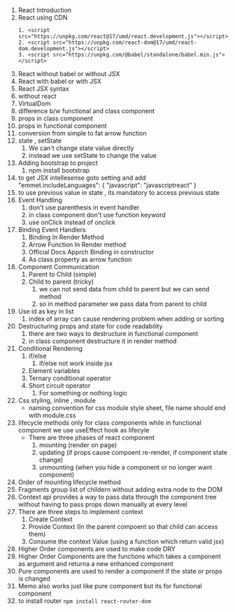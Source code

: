 1. React Introduction
2. React using CDN
    ```
    1. <script src="https://unpkg.com/react@17/umd/react.development.js"></script>
    2. <script src="https://unpkg.com/react-dom@17/umd/react-dom.development.js"></script>
    3. <script src="https://unpkg.com/@babel/standalone/babel.min.js"></script>
    ```
3. React without babel or without JSX
4. React with babel or with JSX
5. React JSX syntax
6. without react
7. VirtualDom
8. difference b/w functional and class component
9. props in class component
10. props in functional component
11. conversion from simple to fat arrow function
12. state , setState
    1. We can't change state value directly
    2. instead we use setState to change the value
13. Adding bootstrap to project
    1. npm install bootstrap
14. to get JSX intellesense goto setting and add
 "emmet.includeLanguages": {
    "javascript": "javascriptreact"
}
15. to use previous value in state , its mandatory to  access previous state
16. Event Handling
    1. don't use parenthesis in event handler 
    2. in class component don't use function keyword
    3. use onClick instead of onclick
17. Binding Event Handlers 
    1. Binding In Render Method
    2. Arrow Function In Render method
    3. Official Docs Apprch Binding in constructor
    4. As class property as arrow function
18. Component Communication
    1. Parent to Child (simple)
    2. Child to parent (tricky)
        1. we can not send data from child to parent but we can send method
        2. so in method parameter we pass data from parent to child
19. Use id as key in list
    1. index of array can cause rendering problem when adding or sorting
20. Destructuring props and state for code readability
    1. there are two ways to destructure in functional component
    2. in class component destructure it in render method
21. Conditional Rendering
    1. if/else
        1. if/else not work inside jsx
    2. Element variables
    3. Ternary conditional operator
    4. Short circuit operator
        1. For something or nothing logic
22. Css styling, inline , module  
    - naming convention for css module style sheet, file name should end with module.css
21. lifecycle methods only for class components while in functional component we use useEffect hook as lifecyle
    - There are three phases of react component
        1. mounting (render on page)
        2. updating (if props cause compoent re-render, if component state change)
        3. unmounting (when you hide a component or no longer want component)
22. Order of mounting lifecycle method
23. Fragments group list of childern without adding extra node to the DOM
24. Context api provides a way to pass data through the component tree without having to pass props down manually at every level
25. There are three steps to implement context
    1. Create Context
    2. Provide Context (In the parent compoent so that child can access them)
    3. Consume the context Value (using a function which return valid jsx)
26. Higher Order components are used to make code DRY
27. Higher Order Components are the functions which takes a component as argument and returna a new enhanced component
28. Pure components are used to render a component if the state or props is changed
29. Memo also works just like pure component but its for functional component
30. to install router `npm install react-router-dom`
